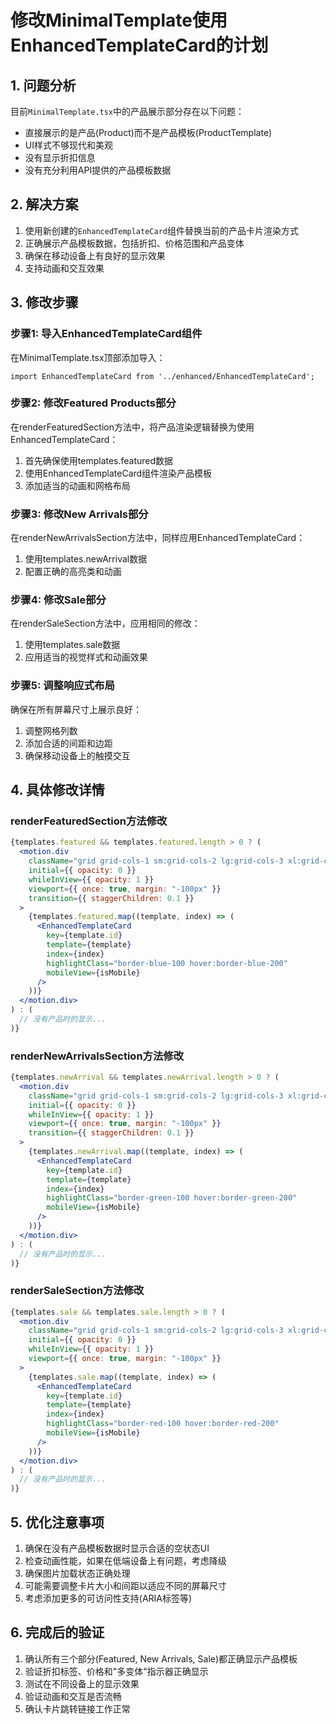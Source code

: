 # 修改MinimalTemplate使用EnhancedTemplateCard的计划

## 1. 问题分析

目前`MinimalTemplate.tsx`中的产品展示部分存在以下问题：
- 直接展示的是产品(Product)而不是产品模板(ProductTemplate)
- UI样式不够现代和美观
- 没有显示折扣信息
- 没有充分利用API提供的产品模板数据

## 2. 解决方案

1. 使用新创建的`EnhancedTemplateCard`组件替换当前的产品卡片渲染方式
2. 正确展示产品模板数据，包括折扣、价格范围和产品变体
3. 确保在移动设备上有良好的显示效果
4. 支持动画和交互效果

## 3. 修改步骤

### 步骤1: 导入EnhancedTemplateCard组件
在MinimalTemplate.tsx顶部添加导入：
```tsx
import EnhancedTemplateCard from '../enhanced/EnhancedTemplateCard';
```

### 步骤2: 修改Featured Products部分
在renderFeaturedSection方法中，将产品渲染逻辑替换为使用EnhancedTemplateCard：

1. 首先确保使用templates.featured数据
2. 使用EnhancedTemplateCard组件渲染产品模板
3. 添加适当的动画和网格布局

### 步骤3: 修改New Arrivals部分
在renderNewArrivalsSection方法中，同样应用EnhancedTemplateCard：

1. 使用templates.newArrival数据
2. 配置正确的高亮类和动画

### 步骤4: 修改Sale部分
在renderSaleSection方法中，应用相同的修改：

1. 使用templates.sale数据
2. 应用适当的视觉样式和动画效果

### 步骤5: 调整响应式布局
确保在所有屏幕尺寸上展示良好：

1. 调整网格列数
2. 添加合适的间距和边距
3. 确保移动设备上的触摸交互

## 4. 具体修改详情

### renderFeaturedSection方法修改

```jsx
{templates.featured && templates.featured.length > 0 ? (
  <motion.div 
    className="grid grid-cols-1 sm:grid-cols-2 lg:grid-cols-3 xl:grid-cols-4 gap-6"
    initial={{ opacity: 0 }}
    whileInView={{ opacity: 1 }}
    viewport={{ once: true, margin: "-100px" }}
    transition={{ staggerChildren: 0.1 }}
  >
    {templates.featured.map((template, index) => (
      <EnhancedTemplateCard
        key={template.id}
        template={template}
        index={index}
        highlightClass="border-blue-100 hover:border-blue-200"
        mobileView={isMobile}
      />
    ))}
  </motion.div>
) : (
  // 没有产品时的显示...
)}
```

### renderNewArrivalsSection方法修改

```jsx
{templates.newArrival && templates.newArrival.length > 0 ? (
  <motion.div 
    className="grid grid-cols-1 sm:grid-cols-2 lg:grid-cols-3 xl:grid-cols-4 gap-6"
    initial={{ opacity: 0 }}
    whileInView={{ opacity: 1 }}
    viewport={{ once: true, margin: "-100px" }}
    transition={{ staggerChildren: 0.1 }}
  >
    {templates.newArrival.map((template, index) => (
      <EnhancedTemplateCard
        key={template.id}
        template={template}
        index={index}
        highlightClass="border-green-100 hover:border-green-200"
        mobileView={isMobile}
      />
    ))}
  </motion.div>
) : (
  // 没有产品时的显示...
)}
```

### renderSaleSection方法修改

```jsx
{templates.sale && templates.sale.length > 0 ? (
  <motion.div 
    className="grid grid-cols-1 sm:grid-cols-2 lg:grid-cols-3 xl:grid-cols-4 gap-6"
    initial={{ opacity: 0 }}
    whileInView={{ opacity: 1 }}
    viewport={{ once: true, margin: "-100px" }}
  >
    {templates.sale.map((template, index) => (
      <EnhancedTemplateCard
        key={template.id}
        template={template}
        index={index}
        highlightClass="border-red-100 hover:border-red-200"
        mobileView={isMobile}
      />
    ))}
  </motion.div>
) : (
  // 没有产品时的显示...
)}
```

## 5. 优化注意事项

1. 确保在没有产品模板数据时显示合适的空状态UI
2. 检查动画性能，如果在低端设备上有问题，考虑降级
3. 确保图片加载状态正确处理
4. 可能需要调整卡片大小和间距以适应不同的屏幕尺寸
5. 考虑添加更多的可访问性支持(ARIA标签等)

## 6. 完成后的验证

1. 确认所有三个部分(Featured, New Arrivals, Sale)都正确显示产品模板
2. 验证折扣标签、价格和"多变体"指示器正确显示
3. 测试在不同设备上的显示效果
4. 验证动画和交互是否流畅
5. 确认卡片跳转链接工作正常 